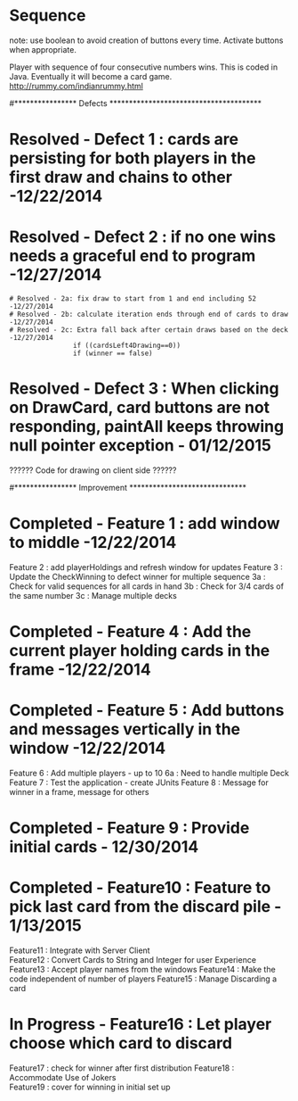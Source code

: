 Sequence
========
note: use boolean to avoid creation of buttons every time. Activate buttons when appropriate. 

Player with sequence of four consecutive numbers wins. This is coded in Java. Eventually it will become a card game. 
http://rummy.com/indianrummy.html

#**************** Defects ***************************************
# Resolved - Defect 1 : cards are persisting for both players in the first draw and chains to other -12/22/2014
# Resolved - Defect 2 : if no one wins needs a graceful end to program -12/27/2014
	# Resolved - 2a: fix draw to start from 1 and end including 52 -12/27/2014
	# Resolved - 2b: calculate iteration ends through end of cards to draw -12/27/2014
	# Resolved - 2c: Extra fall back after certain draws based on the deck -12/27/2014
					if ((cardsLeft4Drawing==0))
					if (winner == false)
# Resolved - Defect 3 : When clicking on DrawCard, card buttons are not responding, paintAll keeps throwing null pointer exception - 01/12/2015
?????? Code for drawing on client side	?????? 

#**************** Improvement ******************************
# Completed - Feature 1 : add window to middle -12/22/2014
Feature 2 : add playerHoldings and refresh window for updates
Feature 3 : Update the CheckWinning to defect winner for multiple sequence
	   3a : Check for valid sequences for all cards in hand
	   3b : Check for 3/4 cards of the same number
	   3c : Manage multiple decks
# Completed - Feature 4 : Add the current player holding cards in the frame -12/22/2014
# Completed - Feature 5 : Add buttons and messages vertically in the window -12/22/2014
Feature 6 : Add multiple players - up to 10
	   6a : Need to handle multiple Deck
Feature 7 : Test the application - create JUnits
Feature 8 : Message for winner in a frame, message for others
# Completed - Feature 9 : Provide initial cards - 12/30/2014
# Completed - Feature10 : Feature to pick last card from the discard pile - 1/13/2015
Feature11 : Integrate with Server Client  
Feature12 : Convert Cards to String and Integer for user Experience
Feature13 : Accept player names from the windows
Feature14 : Make the code independent of number of players
Feature15 : Manage Discarding a card
# In Progress - Feature16 : Let player choose which card to discard
Feature17 : check for winner after first distribution
Feature18 : Accommodate Use of Jokers	
Feature19 : cover for winning in initial set up	

